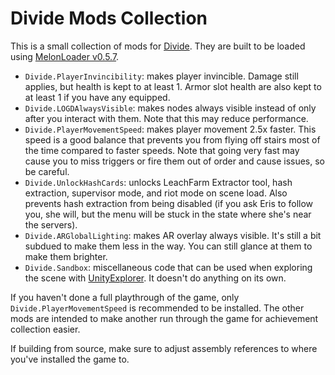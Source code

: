 Divide Mods Collection
======================

This is a small collection of mods for [Divide](https://store.steampowered.com/app/687270/Divide/).
They are built to be loaded using [MelonLoader v0.5.7](https://github.com/LavaGang/MelonLoader/releases/tag/v0.5.7).

* `Divide.PlayerInvincibility`: makes player invincible. Damage still applies, but health is kept
  to at least 1. Armor slot health are also kept to at least 1 if you have any equipped.
* `Divide.LOGDAlwaysVisible`: makes nodes always visible instead of only after you interact with them.
  Note that this may reduce performance.
* `Divide.PlayerMovementSpeed`: makes player movement 2.5x faster. This speed is a good balance
  that prevents you from flying off stairs most of the time compared to faster speeds. Note that
  going very fast may cause you to miss triggers or fire them out of order and cause issues, so
  be careful.
* `Divide.UnlockHashCards`: unlocks LeachFarm Extractor tool, hash extraction, supervisor mode, and
  riot mode on scene load. Also prevents hash extraction from being disabled (if you ask Eris to
  follow you, she will, but the menu will be stuck in the state where she's near the servers).
* `Divide.ARGlobalLighting`: makes AR overlay always visible. It's still a bit subdued to make them
  less in the way. You can still glance at them to make them brighter.
* `Divide.Sandbox`: miscellaneous code that can be used when exploring the scene with
  [UnityExplorer](https://github.com/sinai-dev/UnityExplorer). It doesn't do anything on its own.

If you haven't done a full playthrough of the game, only `Divide.PlayerMovementSpeed` is recommended
to be installed. The other mods are intended to make another run through the game for achievement
collection easier.

If building from source, make sure to adjust assembly references to where you've installed the game to.

